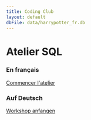 ```yaml
---
title: Coding Club
layout: default
dbFile: data/harrypotter_fr.db
---
```


<h1>Atelier SQL</h1>
<h3> En français</h3>
<a href="introduction.html" class="button-link is-centered"> Commencer l'atelier </a>
<h3> Auf Deutsch </h3>
<a href="einfuerung.html" class="button-link is-centered"> Workshop anfangen </a>

<script src="scripts/magic.js"></script>

